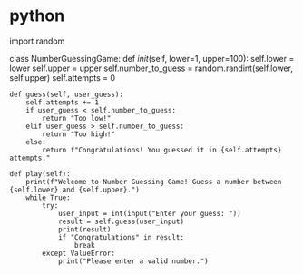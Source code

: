 # python
import random

class NumberGuessingGame:
    def _init_(self, lower=1, upper=100):
        self.lower = lower
        self.upper = upper
        self.number_to_guess = random.randint(self.lower, self.upper)
        self.attempts = 0

    def guess(self, user_guess):
        self.attempts += 1
        if user_guess < self.number_to_guess:
            return "Too low!"
        elif user_guess > self.number_to_guess:
            return "Too high!"
        else:
            return f"Congratulations! You guessed it in {self.attempts} attempts."

    def play(self):
        print(f"Welcome to Number Guessing Game! Guess a number between {self.lower} and {self.upper}.")
        while True:
            try:
                user_input = int(input("Enter your guess: "))
                result = self.guess(user_input)
                print(result)
                if "Congratulations" in result:
                    break
            except ValueError:
                print("Please enter a valid number.")

